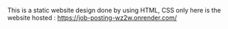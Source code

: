 This is a static website design done by using HTML, CSS only
here is the website hosted : https://job-posting-wz2w.onrender.com/
